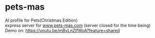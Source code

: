 # pets-mas
AI profile for Pets(Christmas Edition)     
express server for www.pets-mas.com (server closed for the time being)  
Demo on: https://youtu.be/mBvLnZIfWoA?feature=shared 

